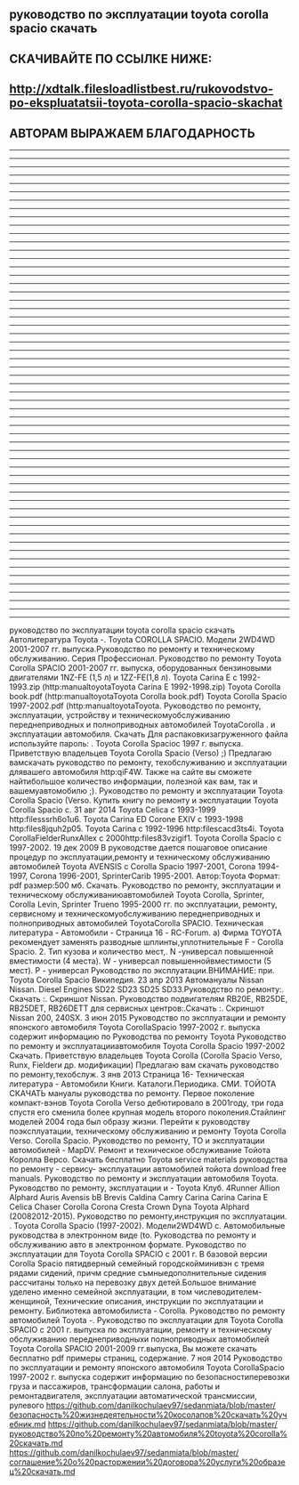 руководство по эксплуатации toyota corolla spacio скачать
--------------------------------------------------
СКАЧИВАЙТЕ ПО ССЫЛКЕ НИЖЕ:
--------------------------------------------------
http://xdtalk.filesloadlistbest.ru/rukovodstvo-po-ekspluatatsii-toyota-corolla-spacio-skachat
--------------------------------------------------
АВТОРАМ ВЫРАЖАЕМ БЛАГОДАРНОСТЬ
--------------------------------------------------
--------------------------------------------------
--------------------------------------------------
--------------------------------------------------
--------------------------------------------------
--------------------------------------------------
--------------------------------------------------
--------------------------------------------------
--------------------------------------------------
--------------------------------------------------
--------------------------------------------------
--------------------------------------------------
--------------------------------------------------
--------------------------------------------------
--------------------------------------------------
--------------------------------------------------
--------------------------------------------------
--------------------------------------------------
--------------------------------------------------
--------------------------------------------------
--------------------------------------------------
--------------------------------------------------
--------------------------------------------------
--------------------------------------------------
--------------------------------------------------
--------------------------------------------------
--------------------------------------------------
--------------------------------------------------
--------------------------------------------------
--------------------------------------------------
--------------------------------------------------
--------------------------------------------------
--------------------------------------------------
--------------------------------------------------
--------------------------------------------------
--------------------------------------------------
--------------------------------------------------
--------------------------------------------------
--------------------------------------------------
--------------------------------------------------
--------------------------------------------------
--------------------------------------------------
--------------------------------------------------
--------------------------------------------------
--------------------------------------------------
--------------------------------------------------
--------------------------------------------------
--------------------------------------------------
--------------------------------------------------
--------------------------------------------------
--------------------------------------------------
--------------------------------------------------
--------------------------------------------------
--------------------------------------------------
--------------------------------------------------
--------------------------------------------------
--------------------------------------------------
--------------------------------------------------
руководство по эксплуатации toyota corolla spacio скачать Автолитература Toyota -. Toyota COROLLA SPACIO. Модели 2WD4WD 2001-2007 гг. выпуска.Руководство по ремонту и техническому обслуживанию. Серия Профессионал. Руководство по ремонту Toyota Corolla SPACIO 2001-2007 гг. выпуска, оборудованных бензиновыми двигателями 1NZ-FE (1,5 л) и 1ZZ-FE(1,8 л). Toyota Carina E с 1992-1993.zip (http:manualtoyotaToyota Carina E 1992-1998.zip) Toyota Corolla book.pdf (http:manualtoyotaToyota Corolla book.pdf) Toyota Corolla Spacio 1997-2002.pdf (http:manualtoyotaToyota. Руководство по ремонту, эксплуатации, устройству и техническомуобслуживанию переднеприводных и полноприводных автомобилей ToyotaCorolla . и эксплуатации автомобиля. Скачать Для распаковкизагруженного файла используйте пароль: . Toyota Corolla Spacioс 1997 г. выпуска. Приветствую владельцев Toyota Corolla Spacio (Verso) ;) Предлагаю вамскачать руководство по ремонту, техобслуживанию и эксплуатации длявашего автомобиля http:qiF4W. Также на сайте вы сможете найтибольшое количество информации, полезной как вам, так и вашемуавтомобилю ;). Руководство по ремонту и эксплуатации Toyota Corolla Spacio (Verso. Купить книгу по ремонту и эксплуатации Toyota Corolla Spacio с. 31 авг 2014  Toyota Celica c 1993-1999 http:filesssrh6o1u6. Toyota Carina ED Corone EXIV c 1993-1998 http:files8jquh2p05. Toyota Carina c 1992-1996 http:filescacd3ts4i. Toyota CorollaFielderRunxAllex c 2000http:files83vzigif1. Toyota Corolla Spacio c 1997-2002. 19 дек 2009  В руководстве дается пошаговое описание процедур по эксплуатации,ремонту и техническому обслуживанию автомобилей Toyota AVENSIS с Corolla Spacio 1997-2001, Corona 1994-1997, Corona 1996-2001, SprinterCarib 1995-2001. Автор:Toyota Формат: pdf размер:500 мб. Скачать. Руководство по ремонту, эксплуатации и техническому обслуживаниюавтомобилей Toyota Corolla, Sprinter, Corolla Levin, Sprinter Trueno 1995-2000 гг.  по эксплуатации, ремонту, сервисному и техническомуобслуживанию переднеприводных и полноприводных автомобилей ToyotaCorolla SPACIO. Техническая литература - Автомобили - Страница 16 - RC-Forum. а) Фирма TOYOTA рекомендует заменять разводные шплинты,уплотнительные  F - Corolla Spacio. 2. Тип кузова и количество мест,. N -универсал повышенной вместимости (4 места). W - универсал повышеннойвместимости (5 мест). Р - универсал  Руководство по эксплуатации.ВНИМАНИЕ: при. Toyota Corolla Spacio  Википедия. 23 апр 2013  Автомануалы Nissan Nissan. Diesel Engines SD22 SD23 SD25 SD33.Руководство по ремонту:. Скачать :. Cкриншот Nissan. Руководство подвигателям RB20E, RB25DE, RB25DET, RB26DETT для сервисных центров:.Скачать :. Cкриншот Nissan 200, 240SX. 3 июн 2015  Руководство по эксплуатации и ремонту японского автомобиля Toyota CorollaSpacio 1997-2002 г. выпуска содержит информацию по   Руководства по ремонту  Toyota  Руководство по ремонту и эксплуатацииавтомобиля Toyota Corolla Spacio 1997-2002 Скачать.
Приветствую владельцев Toyota Corolla (Corolla Spacio  Verso, Runx, Fielderи др. модификации) Предлагаю вам скачать руководство по ремонту,техобслуж. 3 янв 2013  Страница 16- Техническая литература - Автомобили Книги. Каталоги.Периодика. СМИ. ТОЙОТА СКАЧАТЬ мануалы руководства по ремонту. Первое поколение компакт-вэнов Toyota Corolla Verso дебютировало в 2001году, три года спустя его сменила более крупная модель второго поколения.Стайлинг моделей 2004 года был  образу жизни. Перейти к руководству поэксплуатации, техническому обслуживанию и ремонту Toyota Corolla Verso. Corolla Spacio. Руководство по ремонту, ТО и эксплуатации автомобилей - MapDV. Ремонт и техническое обслуживание Тойота Королла Версо. Скачать бесплатно Toyota service materials руководства по ремонту - сервису- эксплуатации автомобилей тойота download free manuals. Руководство по ремонту и эксплуатации автомобиля Toyota. Руководство по ремонту, эксплуатации и  - Toyota Клуб. 4Runner  Allion  Alphard  Auris  Avensis  bB  Brevis  Caldina  Camry Carina  Carina  Carina E  Celica  Chaser  Corolla  Corona  Cresta  Crown Dyna  Toyota Alphard (20082012-2015). Руководство по ремонту,инструкция по эксплуатации. . Toyota Corolla Spacio (1997-2002). Модели2WD4WD с. Автомобильные руководства в электронном виде (to. Руководства по ремонту и обслуживанию авто в электронном формате. Руководство по эксплуатации для Toyota Corolla SPACIO с 2001 г. В базовой версии Corolla Spacio  пятидверный семейный городскойминивэн с тремя рядами сидений, причм средние съмныедополнительные сидения рассчитаны только на перевозку двух детей.Большое внимание уделено именно семейной эксплуатации, в том числеводителем-женщиной,
Технические описания, инструкции по эксплуатации и ремонту. Библиотека автомобилиста - Corolla. Руководство по ремонту автомобилей Toyota -. Руководство по эксплуатации для Toyota Corolla SPACIO с 2001 г. выпуска по эксплуатации, ремонту и техническому обслуживанию переднеприводныхи полноприводных автомобилей Toyota Corolla SPACIO 2001-2009 гг.выпуска,  Вы можете скачать бесплатно pdf примеры страниц, содержание. 7 ноя 2014  Руководство по эксплуатации и ремонту японского автомобиля Toyota CorollaSpacio 1997-2002 г. выпуска содержит информацию по безопасностиперевозки груза и пассажиров, трансформации салона, работы и ремонтадвигателя, эксплуатации автоматической трансмиссии, рулевого
https://github.com/danilkochulaev97/sedanmiata/blob/master/безопасность%20жизнедеятельности%20косолапов%20скачать%20учебник.md
https://github.com/danilkochulaev97/sedanmiata/blob/master/руководство%20по%20ремонту%20автомобиля%20toyota%20corolla%20скачать.md
https://github.com/danilkochulaev97/sedanmiata/blob/master/соглашение%20о%20расторжении%20договора%20услуги%20образец%20скачать.md